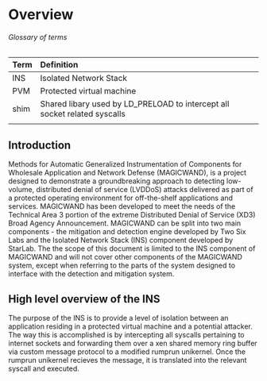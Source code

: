 
Overview
========

###### Glossary of terms

| Term | Definition                                                                |
|:-----|:--------------------------------------------------------------------------|
| INS  | Isolated Network Stack                                                    |
| PVM  | Protected virtual machine                                                 |
| shim | Shared libary used by LD_PRELOAD to intercept all socket related syscalls |
|      |                                                                           |


Introduction
------------
Methods for Automatic Generalized Instrumentation of Components for Wholesale Application and Network Defense (MAGICWAND), is a project designed to demonstrate a groundbreaking approach to detecting low-volume, distributed denial of service (LVDDoS) attacks delivered as part of a protected operating environment for off-the-shelf applications and services. MAGICWAND has been developed to meet the needs of the Technical Area 3 portion of the extreme Distributed Denial of Service (XD3) Broad Agency Announcement.  MAGICWAND can be split into two main components - the mitigation and detection engine developed by Two Six Labs and the Isolated Network Stack (INS) component developed by StarLab.  The the scope of this document is limited to the INS component of MAGICWAND and will not cover other components of the MAGICWAND system, except when referring to the parts of the system designed to interface with the detection and mitigation system.  

High level overview of the INS
---------------------------------
The purpose of the INS is to provide a level of isolation between an application residing in a protected virtual machine and a potential attacker.  The way this is accomplished is by intercepting all syscalls pertaining to internet sockets and forwarding them over a xen shared memory ring buffer via custom message protocol to a modified rumprun unikernel.  Once the rumprun unikernel recieves the message, it is translated into the relevant syscall and executed.
